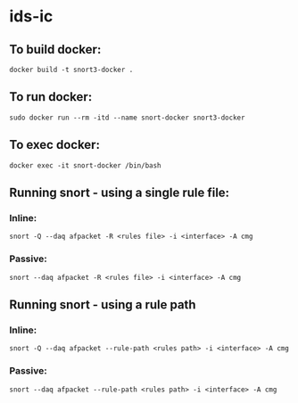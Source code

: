 # ids-ic

## To build docker:
```
docker build -t snort3-docker .
```
## To run docker:
```
sudo docker run --rm -itd --name snort-docker snort3-docker
```
## To exec docker:
```
docker exec -it snort-docker /bin/bash

```
## Running snort - using a single rule file:
### Inline:
```
snort -Q --daq afpacket -R <rules file> -i <interface> -A cmg
```
### Passive:
```
snort --daq afpacket -R <rules file> -i <interface> -A cmg
```
## Running snort - using a rule path
 

### Inline:
```
snort -Q --daq afpacket --rule-path <rules path> -i <interface> -A cmg
```
### Passive:
```
snort --daq afpacket --rule-path <rules path> -i <interface> -A cmg
